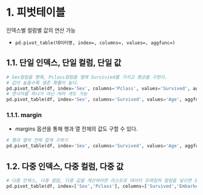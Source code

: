 # 1. 피벗테이블
인덱스별 컬럼별 값의 연산 가능
- `pd.pivot_table(데이터명, index=, columns=, values=, aggfunc=)`
  
## 1.1. 단일 인덱스, 단일 컬럼, 단일 값
```python
# Sex컬럼을 행에, Pclass컬럼을 열에 Survivied를 가지고 평균을 구한다.
# 값이 높을수록 생존 확률이 높다.
pd.pivot_table(df, index='Sex', columns='Pclass', values='Survived', aggfunc='mean')
# 연사자를 하나가 아닌 여러 개도 가능
pd.pivot_table(df, index='Sex', columns='Survived', values='Age', aggfunc=['max','min','mean'])
```
### 1.1.1. margin
- margins 옵션을 통해 행과 열 전체의 값도 구할 수 있다.
```python
# 행과 열의 전체 합계 구하기
pd.pivot_table(df, index='Sex', columns='Survived', values='Age', aggfunc='mean', margins=True)
```
## 1.2. 다중 인덱스, 다중 컬럼, 다중 값
```python
# 다중 인덱스, 다중 컬럼, 다중 값을 계산하려면 리스트로 데이터 프레임의 컬럼을 넣으면 된다.
pd.pivot_table(df, index=['Sex','Pclass'], columns=['Survived','Embarked'], values=['Age','Fare'], aggfunc='mean')
```

